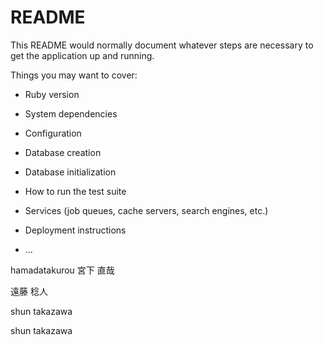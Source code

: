 # README

This README would normally document whatever steps are necessary to get the
application up and running.

Things you may want to cover:

* Ruby version

* System dependencies

* Configuration

* Database creation

* Database initialization

* How to run the test suite

* Services (job queues, cache servers, search engines, etc.)

* Deployment instructions

* ...


hamadatakurou
宮下 直哉


遠藤 稔人

shun takazawa

shun takazawa

